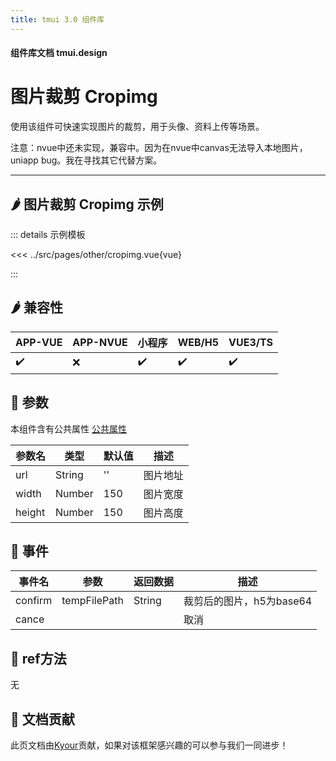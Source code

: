 ```yaml
---
title: tmui 3.0 组件库
---
```


<script setup>
import webview from '../components/mobileWebview.vue'
</script>

#### 组件库文档 tmui.design

# 图片裁剪 Cropimg
使用该组件可快速实现图片的裁剪，用于头像、资料上传等场景。

注意：nvue中还未实现，兼容中。因为在nvue中canvas无法导入本地图片，uniapp bug。我在寻找其它代替方案。

---

## :hot_pepper: 图片裁剪 Cropimg 示例

<webview url="https://tmui.design/h5/#/pages/other/cropimg"></webview>

::: details 示例模板

<<< ../src/pages/other/cropimg.vue{vue}

:::

## :hot_pepper: 兼容性

| APP-VUE            | APP-NVUE | 小程序                | WEB/H5             | VUE3/TS            |
|--------------------|----------|--------------------|--------------------|--------------------|
| :heavy_check_mark: | :x:      | :heavy_check_mark: | :heavy_check_mark: | :heavy_check_mark: |

## :seedling: 参数
本组件含有公共属性 [公共属性](/spec/组件公共样式.html)

| 参数名    | 类型     | 默认值 | 描述   |
|--------|--------|-----|------|
| url    | String | ''  | 图片地址 |
| width  | Number | 150 | 图片宽度 |
| height | Number | 150 | 图片高度 |

## :rose: 事件
| 事件名     | 参数           | 返回数据   | 描述               |
|---------|--------------|--------|------------------|
| confirm | tempFilePath | String | 裁剪后的图片，h5为base64 |
| cance   |              |        | 取消               |


## :green_salad: ref方法
无

## :couplekiss: 文档贡献
此页文档由[Kyour](https://github.com/kyour-cn)贡献，如果对该框架感兴趣的可以参与我们一同进步！
